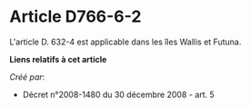 # Article D766-6-2

L'article D. 632-4 est applicable dans les îles Wallis et Futuna.

**Liens relatifs à cet article**

_Créé par_:

  - Décret n°2008-1480 du 30 décembre 2008 - art. 5
